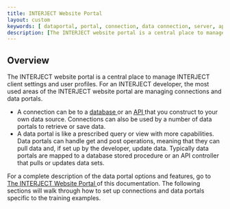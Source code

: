 ```yaml
---
title: INTERJECT Website Portal
layout: custom
keywords: [ dataportal, portal, connection, data connection, server, api]
description: [The INTERJECT website portal is a central place to manage INTERJECT client settings and user profiles. For an INTERJECT developer, the most used areas of the INTERJECT website portal are managing connections and data portals. ]
---
```


##  **Overview**

The INTERJECT website portal is a central place to manage INTERJECT client settings and user profiles. For an INTERJECT developer, the most used areas of the INTERJECT website portal are managing connections and data portals. 

  * A connection can be to a [ database ](/wPortal/L-Database-Connection.html) or an [ API ](/wPortal/L-API-Connections.html) that you construct to your own data source. Connections can also be used by a number of data portals to retrieve or save data. 
  * A data portal is like a prescribed query or view with more capabilities. Data portals can handle get and post operations, meaning that they can pull data and, if set up by the developer, update data. Typically data portals are mapped to a database stored procedure or an API controller that pulls or updates data sets. 



For a complete description of the data portal options and features, go to [ The INTERJECT Website Portal ](/wPortal/The-INTERJECT-Website-Portal.html) of this documentation. The following sections will walk through how to set up connections and data portals specific to the training examples. 
